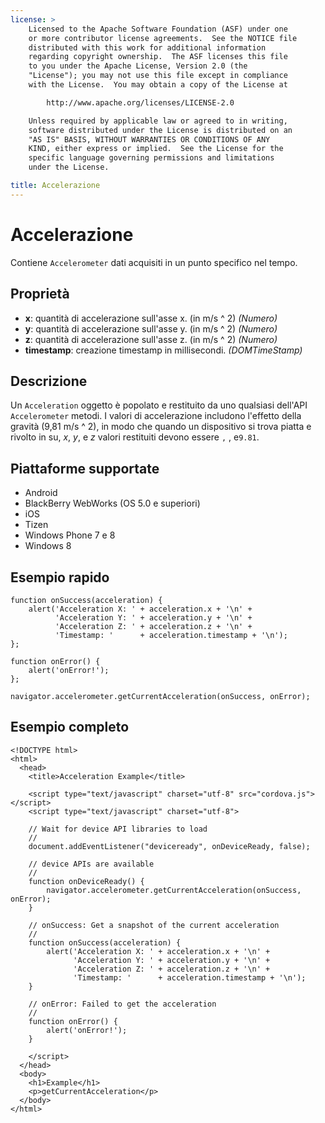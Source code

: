 ```yaml
---
license: >
    Licensed to the Apache Software Foundation (ASF) under one
    or more contributor license agreements.  See the NOTICE file
    distributed with this work for additional information
    regarding copyright ownership.  The ASF licenses this file
    to you under the Apache License, Version 2.0 (the
    "License"); you may not use this file except in compliance
    with the License.  You may obtain a copy of the License at

        http://www.apache.org/licenses/LICENSE-2.0

    Unless required by applicable law or agreed to in writing,
    software distributed under the License is distributed on an
    "AS IS" BASIS, WITHOUT WARRANTIES OR CONDITIONS OF ANY
    KIND, either express or implied.  See the License for the
    specific language governing permissions and limitations
    under the License.

title: Accelerazione
---
```


# Accelerazione

Contiene `Accelerometer` dati acquisiti in un punto specifico nel tempo.

## Proprietà

*   **x**: quantità di accelerazione sull'asse x. (in m/s ^ 2) *(Numero)*
*   **y**: quantità di accelerazione sull'asse y. (in m/s ^ 2) *(Numero)*
*   **z**: quantità di accelerazione sull'asse z. (in m/s ^ 2) *(Numero)*
*   **timestamp**: creazione timestamp in millisecondi. *(DOMTimeStamp)*

## Descrizione

Un `Acceleration` oggetto è popolato e restituito da uno qualsiasi dell'API `Accelerometer` metodi. I valori di accelerazione includono l'effetto della gravità (9,81 m/s ^ 2), in modo che quando un dispositivo si trova piatta e rivolto in su, *x*, *y*, e *z* valori restituiti devono essere `` , `` , e`9.81`.

## Piattaforme supportate

*   Android
*   BlackBerry WebWorks (OS 5.0 e superiori)
*   iOS
*   Tizen
*   Windows Phone 7 e 8
*   Windows 8

## Esempio rapido

    function onSuccess(acceleration) {
        alert('Acceleration X: ' + acceleration.x + '\n' +
              'Acceleration Y: ' + acceleration.y + '\n' +
              'Acceleration Z: ' + acceleration.z + '\n' +
              'Timestamp: '      + acceleration.timestamp + '\n');
    };
    
    function onError() {
        alert('onError!');
    };
    
    navigator.accelerometer.getCurrentAcceleration(onSuccess, onError);
    

## Esempio completo

    <!DOCTYPE html>
    <html>
      <head>
        <title>Acceleration Example</title>
    
        <script type="text/javascript" charset="utf-8" src="cordova.js"></script>
        <script type="text/javascript" charset="utf-8">
    
        // Wait for device API libraries to load
        //
        document.addEventListener("deviceready", onDeviceReady, false);
    
        // device APIs are available
        //
        function onDeviceReady() {
            navigator.accelerometer.getCurrentAcceleration(onSuccess, onError);
        }
    
        // onSuccess: Get a snapshot of the current acceleration
        //
        function onSuccess(acceleration) {
            alert('Acceleration X: ' + acceleration.x + '\n' +
                  'Acceleration Y: ' + acceleration.y + '\n' +
                  'Acceleration Z: ' + acceleration.z + '\n' +
                  'Timestamp: '      + acceleration.timestamp + '\n');
        }
    
        // onError: Failed to get the acceleration
        //
        function onError() {
            alert('onError!');
        }
    
        </script>
      </head>
      <body>
        <h1>Example</h1>
        <p>getCurrentAcceleration</p>
      </body>
    </html>